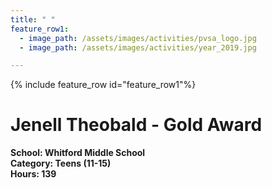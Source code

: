 ```yaml
---
title: " "
feature_row1:
  - image_path: /assets/images/activities/pvsa_logo.jpg
  - image_path: /assets/images/activities/year_2019.jpg

---
```


{% include feature_row id="feature_row1"%}

# Jenell Theobald - Gold Award 

**School: Whitford Middle School**  
**Category: Teens (11-15)**  
**Hours: 139**  
